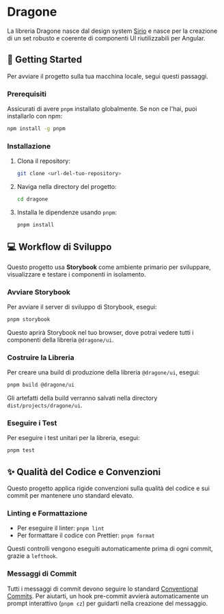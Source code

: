 # Dragone

La libreria Dragone nasce dal design system [Sirio](https://www.inps.design/3e7e2b0f5/p/37c451-ciao-italia) e nasce per la creazione di un set robusto e coerente di componenti UI riutilizzabili per Angular.

## 🚀 Getting Started

Per avviare il progetto sulla tua macchina locale, segui questi passaggi.

### Prerequisiti

Assicurati di avere `pnpm` installato globalmente. Se non ce l'hai, puoi installarlo con npm:

```bash
npm install -g pnpm
```

### Installazione

1.  Clona il repository:
    ```bash
    git clone <url-del-tuo-repository>
    ```
2.  Naviga nella directory del progetto:
    ```bash
    cd dragone
    ```
3.  Installa le dipendenze usando `pnpm`:
    ```bash
    pnpm install
    ```

## 💻 Workflow di Sviluppo

Questo progetto usa **Storybook** come ambiente primario per sviluppare, visualizzare e testare i componenti in isolamento.

### Avviare Storybook

Per avviare il server di sviluppo di Storybook, esegui:

```bash
pnpm storybook
```

Questo aprirà Storybook nel tuo browser, dove potrai vedere tutti i componenti della libreria `@dragone/ui`.

### Costruire la Libreria

Per creare una build di produzione della libreria `@dragone/ui`, esegui:

```bash
pnpm build @dragone/ui
```

Gli artefatti della build verranno salvati nella directory `dist/projects/dragone/ui`.

### Eseguire i Test

Per eseguire i test unitari per la libreria, esegui:

```bash
pnpm test
```

## ✨ Qualità del Codice e Convenzioni

Questo progetto applica rigide convenzioni sulla qualità del codice e sui commit per mantenere uno standard elevato.

### Linting e Formattazione

- Per eseguire il linter: `pnpm lint`
- Per formattare il codice con Prettier: `pnpm format`

Questi controlli vengono eseguiti automaticamente prima di ogni commit, grazie a `lefthook`.

### Messaggi di Commit

Tutti i messaggi di commit devono seguire lo standard [Conventional Commits](https://www.conventionalcommits.org/). Per aiutarti, un hook pre-commit avvierà automaticamente un prompt interattivo (`pnpm cz`) per guidarti nella creazione del messaggio.
